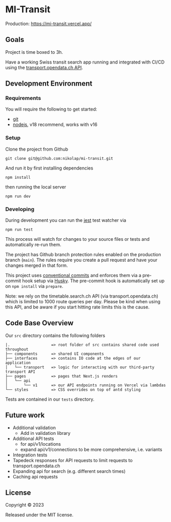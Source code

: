 # MI-Transit

Production: https://mi-transit.vercel.app/

## Goals

Project is time boxed to 3h.

Have a working Swiss transit search app running and integrated with CI/CD using
the [transport.opendata.ch API](https://transport.opendata.ch/docs.html).

## Development Environment

### Requirements

You will require the following to get started:

- [git](https://git-scm.com/)
- [nodejs](https://nodejs.org/), v18 recommend, works with v16

### Setup

Clone the project from Github

    git clone git@github.com:nikolap/mi-transit.git

And run it by first installing dependencies

    npm install

then running the local server

    npm run dev

### Developing

During development you can run the [jest](https://jestjs.io/) test watcher via

    npm run test

This process will watch for changes to your source files or tests and automatically re-run them.

The project has Github branch protection rules enabled on the production branch (`main`). The rules require you create a
pull request and have your changes merged in that form.

This project uses [conventional commits](https://www.conventionalcommits.org/en/v1.0.0/) and enforces them via a
pre-commit hook setup via [Husky](https://github.com/typicode/husky). The pre-commit hook is automatically set up
on `npm install` via `prepare`.

Note: we rely on the timetable.search.ch API (via transport.opendata.ch) which is limited to 1000 route
queries per day. Please be kind when using this API, and be aware if you start hitting rate limits this is the cause.

## Code Base Overview

Our `src` directory contains the following folders

```
|.                  => root folder of src contains shared code used throughout
├── components      => shared UI components
├── interfaces      => contains IO code at the edges of our application
│   └── transport   => logic for interacting with our third-party transport API
├── pages           => pages that Next.js renders
│   └── api         
│       └── v1      => our API endpoints running on Vercel via lambdas
└── styles          => CSS overrides on top of antd styling
```

Tests are contained in our `tests` directory.

## Future work

- Additional validation
    - Add in validation library
- Additional API tests
    - for api/v1/locations
    - expand api/v1/connections to be more comprehensive, i.e. variants
- Integration tests
- Tapedeck responses for API requests to limit requests to transport.opendata.ch
- Expanding api for search (e.g. different search times)
- Caching api requests

## License

Copyright © 2023

Released under the MIT license.
